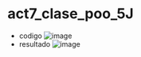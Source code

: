 # act7_clase_poo_5J
- codigo 
![image](https://github.com/user-attachments/assets/1df84220-b351-4451-ad4e-70c91a9ac4c3)
- resultado
 ![image](https://github.com/user-attachments/assets/eff640c8-c93c-46ab-a563-5d13c1324837)
